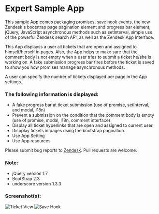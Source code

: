# Expert Sample App

This sample App comes packaging promises, save hook events, the new Zendesk's bootstrap page pagination element and progress bar element, jQuery, JavaScript asynchronous methods such as setInterval, simple use of the powerful Zendesk search API, as well as the Zendesk App Interface.

This App displayss a user all tickets that are open and assigned to himself/herself in pages. Also, the App helps to make sure that the comment body is not empty when a user tries to submit a ticket he/she is working on. A fake submission progress bar fires before the ticket is saved to show you how promises manage asynchronous methods.

A user can specify the number of tickets displayed per page in the App settings.

### The following information is displayed:

* A fake progress bar at ticket submission (use of promise, setInterval, and modal, I18n)
* Prevent a submission on the condition that the comment body is empty (use of promise, modal, I18n, comment interface)
* Display all ticket hyperlinks that are open and assigned to current user.
* Dispplay tickets in pages using the bootstrap pagination.
* Use App Setting
* Use App resources

Please submit bug reports to [Zendesk](support@zendesk.com). Pull requests are welcome.

### Note:

* jQuery version 1.7
* BootStrap 2.3
* underscore version 1.3.3

### Screenshot(s):
![Ticket View](http://cl.ly/image/0e2I0A0A3k3q)
![Save Hook](http://cl.ly/image/3q1H14130O1h)
